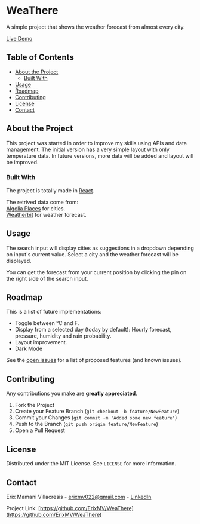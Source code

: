# WeaThere

A simple project that shows the weather forecast from almost every city.

[Live Demo](https://weathere-app.herokuapp.com)

## Table of Contents

* [About the Project](#about-the-project)
  * [Built With](#built-with)
* [Usage](#usage)
* [Roadmap](#roadmap)
* [Contributing](#contributing)
* [License](#license)
* [Contact](#contact)

## About the Project
This project was started in order to improve my skills using APIs and data management. The initial version has a very simple layout with only temperature data. In future versions, more data will be added and layout will be improved.

### Built With
The project is totally made in [React](https://es.reactjs.org).


The retrived data come from:<br />
[Algolia Places](https://community.algolia.com/places/) for cities.<br />
[Weatherbit](https://www.weatherbit.io) for weather forecast.

## Usage
The search input will display cities as suggestions in a dropdown depending on input's current value. Select a city and the weather forecast will be displayed.

You can get the forecast from your current position by clicking the pin on the right side of the search input.

## Roadmap

This is a list of future implementations:

* Toggle between °C and F.
* Display from a selected day (today by default): Hourly forecast, pressure, humidity and rain probability.
* Layout improvement.
* Dark Mode

See the [open issues](https://github.com/ErixMV/WeaThere/issues) for a list of proposed features (and known issues).

## Contributing

Any contributions you make are **greatly appreciated**.

1. Fork the Project
2. Create your Feature Branch (`git checkout -b feature/NewFeature`)
3. Commit your Changes (`git commit -m 'Added some new feature'`)
4. Push to the Branch (`git push origin feature/NewFeature`)
5. Open a Pull Request

## License

Distributed under the MIT License. See `LICENSE` for more information.

## Contact

Erix Mamani Villacresis - [erixmv022@gmail.com](mailto:erixmv022@gmail.com) - [LinkedIn](https://www.linkedin.com/in/erixmamani/)

Project Link: [https://github.com/ErixMV/WeaThere](https://github.com/ErixMV/WeaThere)
